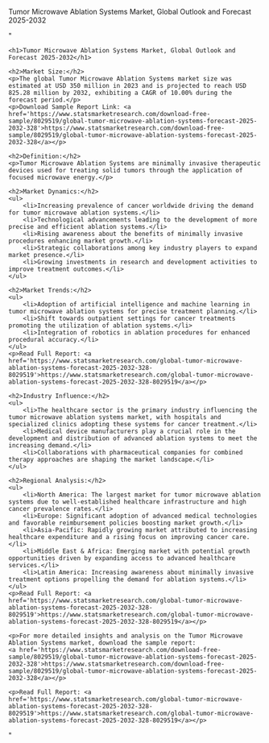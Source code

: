 Tumor Microwave Ablation Systems Market, Global Outlook and Forecast 2025-2032

"<!DOCTYPE html>
<html>

<head>
    <title>Tumor Microwave Ablation Systems Market, Global Outlook and Forecast 2025-2032</title>
</head>

<body>

    <h1>Tumor Microwave Ablation Systems Market, Global Outlook and Forecast 2025-2032</h1>

    <h2>Market Size:</h2>
    <p>The global Tumor Microwave Ablation Systems market size was estimated at USD 350 million in 2023 and is projected to reach USD 825.28 million by 2032, exhibiting a CAGR of 10.00% during the forecast period.</p>
    <p>Download Sample Report Link: <a href='https://www.statsmarketresearch.com/download-free-sample/8029519/global-tumor-microwave-ablation-systems-forecast-2025-2032-328'>https://www.statsmarketresearch.com/download-free-sample/8029519/global-tumor-microwave-ablation-systems-forecast-2025-2032-328</a></p>

    <h2>Definition:</h2>
    <p>Tumor Microwave Ablation Systems are minimally invasive therapeutic devices used for treating solid tumors through the application of focused microwave energy.</p>

    <h2>Market Dynamics:</h2>
    <ul>
        <li>Increasing prevalence of cancer worldwide driving the demand for tumor microwave ablation systems.</li>
        <li>Technological advancements leading to the development of more precise and efficient ablation systems.</li>
        <li>Rising awareness about the benefits of minimally invasive procedures enhancing market growth.</li>
        <li>Strategic collaborations among key industry players to expand market presence.</li>
        <li>Growing investments in research and development activities to improve treatment outcomes.</li>
    </ul>

    <h2>Market Trends:</h2>
    <ul>
        <li>Adoption of artificial intelligence and machine learning in tumor microwave ablation systems for precise treatment planning.</li>
        <li>Shift towards outpatient settings for cancer treatments promoting the utilization of ablation systems.</li>
        <li>Integration of robotics in ablation procedures for enhanced procedural accuracy.</li>
    </ul>
    <p>Read Full Report: <a href='https://www.statsmarketresearch.com/global-tumor-microwave-ablation-systems-forecast-2025-2032-328-8029519'>https://www.statsmarketresearch.com/global-tumor-microwave-ablation-systems-forecast-2025-2032-328-8029519</a></p>

    <h2>Industry Influence:</h2>
    <ul>
        <li>The healthcare sector is the primary industry influencing the tumor microwave ablation systems market, with hospitals and specialized clinics adopting these systems for cancer treatment.</li>
        <li>Medical device manufacturers play a crucial role in the development and distribution of advanced ablation systems to meet the increasing demand.</li>
        <li>Collaborations with pharmaceutical companies for combined therapy approaches are shaping the market landscape.</li>
    </ul>

    <h2>Regional Analysis:</h2>
    <ul>
        <li>North America: The largest market for tumor microwave ablation systems due to well-established healthcare infrastructure and high cancer prevalence rates.</li>
        <li>Europe: Significant adoption of advanced medical technologies and favorable reimbursement policies boosting market growth.</li>
        <li>Asia-Pacific: Rapidly growing market attributed to increasing healthcare expenditure and a rising focus on improving cancer care.</li>
        <li>Middle East & Africa: Emerging market with potential growth opportunities driven by expanding access to advanced healthcare services.</li>
        <li>Latin America: Increasing awareness about minimally invasive treatment options propelling the demand for ablation systems.</li>
    </ul>
    <p>Read Full Report: <a href='https://www.statsmarketresearch.com/global-tumor-microwave-ablation-systems-forecast-2025-2032-328-8029519'>https://www.statsmarketresearch.com/global-tumor-microwave-ablation-systems-forecast-2025-2032-328-8029519</a></p>

    <p>For more detailed insights and analysis on the Tumor Microwave Ablation Systems market, download the sample report: 
    <a href='https://www.statsmarketresearch.com/download-free-sample/8029519/global-tumor-microwave-ablation-systems-forecast-2025-2032-328'>https://www.statsmarketresearch.com/download-free-sample/8029519/global-tumor-microwave-ablation-systems-forecast-2025-2032-328</a></p>

    <p>Read Full Report: <a href='https://www.statsmarketresearch.com/global-tumor-microwave-ablation-systems-forecast-2025-2032-328-8029519'>https://www.statsmarketresearch.com/global-tumor-microwave-ablation-systems-forecast-2025-2032-328-8029519</a></p>

</body>

</html>"

